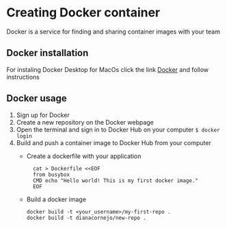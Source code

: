 # Creating Docker container

Docker is a service for finding and sharing container images with your team

## Docker installation

  For instaling Docker Desktop for MacOs click the link [Docker](https://docs.docker.com/docker-for-mac/install/) and follow instructions
  
## Docker usage

1. Sign up for Docker
2. Create a new repository on the Docker webpage
3. Open the terminal and sign in to Docker Hub on your computer
    `$ docker login`
4. Build and push a container image to Docker Hub from your computer
    * Create a dockerfile with your application
        
            cat > Dockerfile <<EOF 
            from busybox 
            CMD echo "Hello world! This is my first docker image." 
            EOF
            
    * Build a docker image
          
          docker build -t <your_username>/my-first-repo .
          docker build -t dianacornejo/new-repo . 
            
